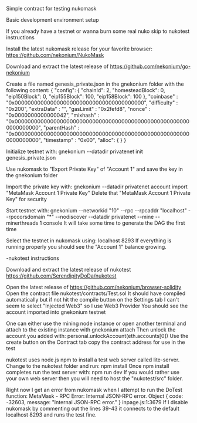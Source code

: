 Simple contract for testing nukomask

Basic development environment setup

If you already have a testnet or wanna burn some real nuko skip to nukotest instructions

Install the latest nukomask release for your favorite browser: https://github.com/nekonium/NukoMask

Download and extract the latest release of https://github.com/nekonium/go-nekonium

Create a file named genesis_private.json in the gnekonium folder with the following content:
{
  "config": {
        "chainId": 2,
        "homesteadBlock": 0,
        "eip150Block": 0,
        "eip155Block": 100,
        "eip158Block": 100
  },
  "coinbase"   : "0x0000000000000000000000000000000000000000",
  "difficulty" : "0x200",
  "extraData"  : "",
  "gasLimit"   : "0x2fefd8",
  "nonce"      : "0x0000000000000042",
  "mixhash"    : "0x0000000000000000000000000000000000000000000000000000000000000000",
  "parentHash" : "0x0000000000000000000000000000000000000000000000000000000000000000",
  "timestamp"  : "0x00",
  "alloc": {
  }
}

Initialize testnet with: gnekonium --datadir privatenet init genesis_private.json

Use nukomask to "Export Private Key" of "Account 1" and save the key in the gnekonium folder

Import the private key with: gnekonium --datadir privatenet account import "MetaMask Account 1 Private Key"
Delete that "MetaMask Account 1 Private Key" for security

Start testnet with: gnekonium --networkid "10" --rpc --rpcaddr "localhost"  --rpccorsdomain "*" --nodiscover --datadir privatenet --mine --minerthreads 1 console
It will take some time to generate the DAG the first time

Select the testnet in nukomask using: localhost 8293
If everything is running properly you should see the "Account 1" balance growing.

-nukotest instructions

Download and extract the latest release of nukotest https://github.com/SerendipityDoDa/nukotest

Open the latest release of https://github.com/nekonium/browser-solidity
Open the contract file nukotest/contracts/Test.sol
It should have compiled automatically but if not hit the compile button on the Settings tab
I can't seem to select "Injected Web3" so I use Web3 Provider
You should see the account imported into gnekonium testnet

One can either use the mining node instance or open another terminal and attach to the existing instance with gnekonium attach
Then unlock the account you added with: personal.unlockAccount(eth.accounts[0]) 
Use the create button on the Contract tab
copy the contract address for use in the test

nukotest uses node.js npm to install a test web server called lite-server.
Change to the nukotest folder and run: npm install
Once npm install completes run the test server with: npm run dev
If you would rather use your own web server then you will need to host the "nukotest/src" folder.

Right now I get an error from nukomask when I attempt to run the DoTest function: MetaMask - RPC Error: Internal JSON-RPC error. Object { code: -32603, message: "Internal JSON-RPC error." } inpage.js:1:3679
If I disable nukomask by commenting out the lines 39-43 it connects to the default localhost 8293 and runs the test fine.






